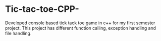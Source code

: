 # Tic-tac-toe-CPP-
Developed console based tick tack toe game in c++ for my first semester project. This project has different function calling, exception handling and file handling.
